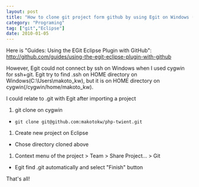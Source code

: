 ```yaml
---
layout: post
title: "How to clone git project form github by using Egit on Windows (sygwin)?"
category: "Programing"
tag: ["git","Eclipse"]
date: 2010-01-05
---
```


Here is "Guides: Using the EGit Eclipse Plugin with GitHub":
http://github.com/guides/using-the-egit-eclipse-plugin-with-github

However, Egit could not connect by ssh on Windows when I used cygwin for ssh+git.
Egit try to find .ssh on HOME directory on Windows(C:\Users\makoto_kw), but it is on HOME directory on cygwin(/cygwin/home/makoto_kw).

I could relate to .git with Egit after importing a project

1. git clone on cygwin
 * ```git clone git@github.com:makotokw/php-twient.git```
1. Create new project on Eclipse
 * Chose directory cloned above
1. Context menu of the project  > Team > Share Project... > Git
 * Egit find .git automatically and select "Finish" button

That's all!







